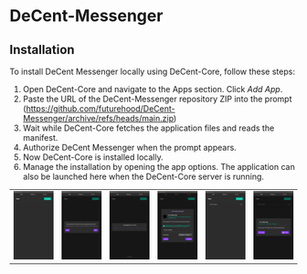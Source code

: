 # DeCent-Messenger

## Installation

To install DeCent Messenger locally using DeCent-Core, follow these steps:

1. Open DeCent-Core and navigate to the Apps section. Click *Add App*.
2. Paste the URL of the DeCent-Messenger repository ZIP into the prompt (https://github.com/futurehood/DeCent-Messenger/archive/refs/heads/main.zip)
3. Wait while DeCent-Core fetches the application files and reads the manifest.
4. Authorize DeCent Messenger when the prompt appears.
5. Now DeCent-Core is installed locally.
6. Manage the installation by opening the app options. The application can also be launched here when the DeCent-Core server is running.

<table>
  <tr>
    <td>
      <img src="readme/decent-messenger-install-1.png">
    </td>
    <td>
      <img src="readme/decent-messenger-install-2.png">
    </td>
    <td>
      <img src="readme/decent-messenger-install-3.png">
    </td>
    <td>
      <img src="readme/decent-messenger-install-4.png">
    </td>
    <td>
      <img src="readme/decent-messenger-install-5.png">
    </td>
    <td>
      <img src="readme/decent-messenger-install-6.png">
    </td>
  </tr>
</table>
